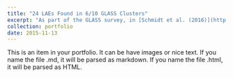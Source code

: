 ```yaml
---
title: "24 LAEs Found in 6/10 GLASS Clusters"
excerpt: "As part of the GLASS survey, in [Schmidt et al. (2016)](http://adsabs.harvard.edu/abs/2015arXiv151104205S) we presented the first sample of Lyα emitters detected in the slitless NIR spectrsocopy collected by the GLASS observations. <br/><img src='/images/S16_GLASSLAEs.png'>"
collection: portfolio
date: 2015-11-13
---
```


This is an item in your portfolio. It can be have images or nice text. If you name the file .md, it will be parsed as markdown. If you name the file .html, it will be parsed as HTML. 